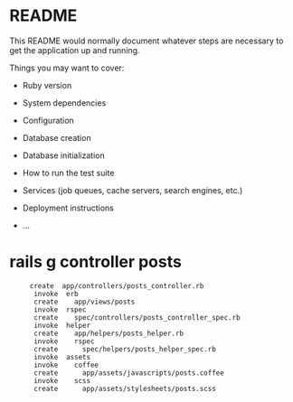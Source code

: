 # README

This README would normally document whatever steps are necessary to get the
application up and running.

Things you may want to cover:

* Ruby version

* System dependencies

* Configuration

* Database creation

* Database initialization

* How to run the test suite

* Services (job queues, cache servers, search engines, etc.)

* Deployment instructions

* ...


# rails g controller posts
```
     create  app/controllers/posts_controller.rb
      invoke  erb
      create    app/views/posts
      invoke  rspec
      create    spec/controllers/posts_controller_spec.rb
      invoke  helper
      create    app/helpers/posts_helper.rb
      invoke    rspec
      create      spec/helpers/posts_helper_spec.rb
      invoke  assets
      invoke    coffee
      create      app/assets/javascripts/posts.coffee
      invoke    scss
      create      app/assets/stylesheets/posts.scss
```